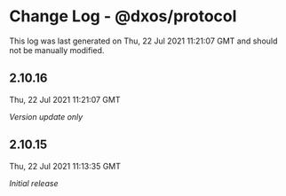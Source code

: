 # Change Log - @dxos/protocol

This log was last generated on Thu, 22 Jul 2021 11:21:07 GMT and should not be manually modified.

## 2.10.16
Thu, 22 Jul 2021 11:21:07 GMT

_Version update only_

## 2.10.15
Thu, 22 Jul 2021 11:13:35 GMT

_Initial release_

